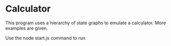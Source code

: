 # Calculator
This program uses a hierarchy of state graphs to emulate a calculator. More examples are given.

Use the node start.js command to run
